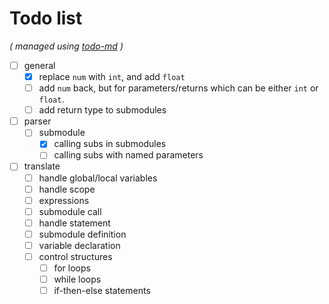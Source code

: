# Todo list

_\( managed using [todo-md](https://github.com/Hypercubed/todo-md) \)_

- [ ] general
  - [x] replace `num` with `int`, and add `float`
  - [ ] add `num` back, but for parameters/returns which
        can be either `int` or `float`.
  - [ ] add return type to submodules
- [ ] parser
  - [ ] submodule
    - [x] calling subs in submodules
    - [ ] calling subs with named parameters
- [ ] translate
  - [ ] handle global/local variables
  - [ ] handle scope
  - [ ] expressions
  - [ ] submodule call
  - [ ] handle statement
  - [ ] submodule definition
  - [ ] variable declaration
  - [ ] control structures
    - [ ] for loops
    - [ ] while loops
    - [ ] if-then-else statements
